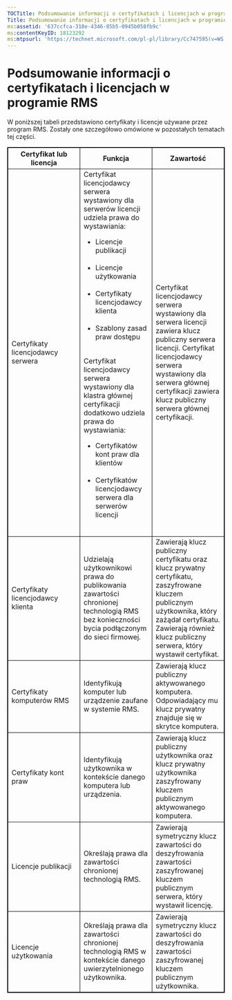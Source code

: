 ```yaml
---
TOCTitle: Podsumowanie informacji o certyfikatach i licencjach w programie RMS
Title: Podsumowanie informacji o certyfikatach i licencjach w programie RMS
ms:assetid: '637ccfca-318e-4346-85b5-0945b058fb9c'
ms:contentKeyID: 18123292
ms:mtpsurl: 'https://technet.microsoft.com/pl-pl/library/Cc747595(v=WS.10)'
---
```


Podsumowanie informacji o certyfikatach i licencjach w programie RMS
====================================================================

W poniższej tabeli przedstawiono certyfikaty i licencje używane przez program RMS. Zostały one szczegółowo omówione w pozostałych tematach tej części.


<p> </p>
<table style="border:1px solid black;">
<colgroup>
<col width="33%" />
<col width="33%" />
<col width="33%" />
</colgroup>
<thead>
<tr class="header">
<th style="border:1px solid black;" >Certyfikat lub licencja</th>
<th style="border:1px solid black;" >Funkcja</th>
<th style="border:1px solid black;" >Zawartość</th>
</tr>
</thead>
<tbody>
<tr class="odd">
<td style="border:1px solid black;">Certyfikaty licencjodawcy serwera</td>
<td style="border:1px solid black;">Certyfikat licencjodawcy serwera wystawiony dla serwerów licencji udziela prawa do wystawiania:
<ul>
<li>Licencje publikacji<br />
<br />
</li>
<li>Licencje użytkowania<br />
<br />
</li>
<li>Certyfikaty licencjodawcy klienta<br />
<br />
</li>
<li>Szablony zasad praw dostępu<br />
<br />
</li>
</ul>
Certyfikat licencjodawcy serwera wystawiony dla klastra głównej certyfikacji dodatkowo udziela prawa do wystawiania:
<ul>
<li>Certyfikatów kont praw dla klientów<br />
<br />
</li>
<li>Certyfikatów licencjodawcy serwera dla serwerów licencji<br />
<br />
</li>
</ul></td>
<td style="border:1px solid black;">Certyfikat licencjodawcy serwera wystawiony dla serwera licencji zawiera klucz publiczny serwera licencji.
Certyfikat licencjodawcy serwera wystawiony dla serwera głównej certyfikacji zawiera klucz publiczny serwera głównej certyfikacji.</td>
</tr>
<tr class="even">
<td style="border:1px solid black;">Certyfikaty licencjodawcy klienta</td>
<td style="border:1px solid black;">Udzielają użytkownikowi prawa do publikowania zawartości chronionej technologią RMS bez konieczności bycia podłączonym do sieci firmowej.</td>
<td style="border:1px solid black;">Zawierają klucz publiczny certyfikatu oraz klucz prywatny certyfikatu, zaszyfrowane kluczem publicznym użytkownika, który zażądał certyfikatu. Zawierają również klucz publiczny serwera, który wystawił certyfikat.</td>
</tr>
<tr class="odd">
<td style="border:1px solid black;">Certyfikaty komputerów RMS</td>
<td style="border:1px solid black;">Identyfikują komputer lub urządzenie zaufane w systemie RMS.</td>
<td style="border:1px solid black;">Zawierają klucz publiczny aktywowanego komputera. Odpowiadający mu klucz prywatny znajduje się w skrytce komputera.</td>
</tr>
<tr class="even">
<td style="border:1px solid black;">Certyfikaty kont praw</td>
<td style="border:1px solid black;">Identyfikują użytkownika w kontekście danego komputera lub urządzenia.</td>
<td style="border:1px solid black;">Zawierają klucz publiczny użytkownika oraz klucz prywatny użytkownika zaszyfrowany kluczem publicznym aktywowanego komputera.</td>
</tr>
<tr class="odd">
<td style="border:1px solid black;">Licencje publikacji</td>
<td style="border:1px solid black;">Określają prawa dla zawartości chronionej technologią RMS.</td>
<td style="border:1px solid black;">Zawierają symetryczny klucz zawartości do deszyfrowania zawartości zaszyfrowanej kluczem publicznym serwera, który wystawił licencję.</td>
</tr>
<tr class="even">
<td style="border:1px solid black;">Licencje użytkowania</td>
<td style="border:1px solid black;">Określają prawa dla zawartości chronionej technologią RMS w kontekście danego uwierzytelnionego użytkownika.</td>
<td style="border:1px solid black;">Zawierają symetryczny klucz zawartości do deszyfrowania zawartości zaszyfrowanej kluczem publicznym użytkownika.</td>
</tr>
</tbody>
</table>
